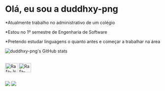 # Olá, eu sou a duddhxy-png
*Atualmente trabalho no administrativo de um colégio

*Estou no 1º semestre de Engenharia de Software

*Pretendo estudar linguagens o quanto antes e começar a trabalhar na área

![duddhxy-png's GitHub stats](https://github-readme-stats.vercel.app/api?username=duddhxy-png&theme=dark&show_icons=true)
 <div> 

  <div style="display: inline_block"><br>
  <img align="center" alt="Rafa-Js" height="30" width="40" src=https://img.shields.io/badge/MySQL-00000F?style=for-the-badge&logo=mysql&logoColor=white>
  <img align="center" alt="Rafa-Python" height="30" width="40" src=https://img.shields.io/badge/C%23-239120?style=for-the-badge&logo=c-sharp&logoColor=white>

   ##
<div> 
    <a href="https://www.linkedin.com/in/eduarda-carvalho-229185365/" target="_blank"><img src="https://img.shields.io/badge/-LinkedIn-%230077B5?style=for-the-badge&logo=linkedin&logoColor=white" target="_blank"></a>  
 <a href="https://instagram.com/"duddhxy" target="_blank"><img src="https://img.shields.io/badge/-Instagram-%23E4405F?style=for-the-badge&logo=instagram&logoColor=white" target="_blank"></a>
